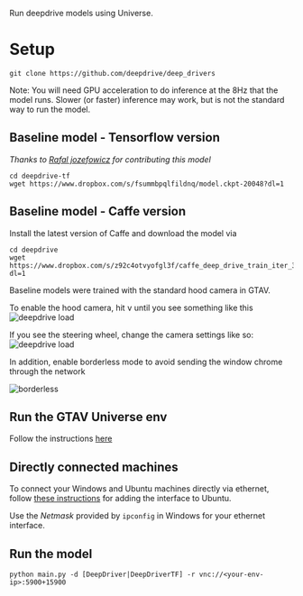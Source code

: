 Run deepdrive models using Universe.

# Setup
```
git clone https://github.com/deepdrive/deep_drivers
```

Note: You will need GPU acceleration to do inference at the 8Hz that the model runs. Slower (or faster) inference may work, but is not the standard way to run the model.

## Baseline model - Tensorflow version
_Thanks to  [Rafal jozefowicz](https://github.com/rafaljozefowicz) for contributing this model_
```
cd deepdrive-tf
wget https://www.dropbox.com/s/fsummbpqlfildnq/model.ckpt-20048?dl=1
```

## Baseline model - Caffe version
Install the latest version of Caffe and download the model via
```
cd deepdrive
wget https://www.dropbox.com/s/z92c4otvyofgl3f/caffe_deep_drive_train_iter_35352.caffemodel?dl=1
```

Baseline models were trained with the standard hood camera in GTAV. 

To enable the hood camera, hit <kbd>v</kbd> until you see something like this
![deepdrive load](https://www.dropbox.com/s/q28tce40ukurm9p/Screenshot%202016-10-30%2014.33.50.png?dl=1)

If you see the steering wheel, change the camera settings like so:
![deepdrive load](https://www.dropbox.com/s/h3xu98jz45bafld/Screenshot%202016-10-30%2014.28.42.png?dl=1)

In addition, enable borderless mode to avoid sending the window chrome through the network

![borderless](https://www.dropbox.com/s/dci8o6z3129bwpl/borderless.jpg?dl=1)

## Run the GTAV Universe env
Follow the instructions [here](https://github.com/openai/universe-windows-envs/blob/master/vnc-gtav/README.md)

## Directly connected machines
To connect your Windows and Ubuntu machines directly via ethernet, follow [these instructions](http://askubuntu.com/a/26770/158805) for adding the interface to Ubuntu.

Use the _Netmask_ provided by `ipconfig` in Windows for your ethernet interface.

## Run the model
```
python main.py -d [DeepDriver|DeepDriverTF] -r vnc://<your-env-ip>:5900+15900
```
